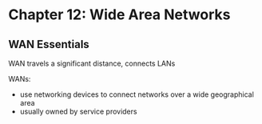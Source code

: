 # Chapter 12: Wide Area Networks

## WAN Essentials

WAN travels a significant distance, connects LANs

WANs:
* use networking devices to connect networks over a wide geographical area
* usually owned by service providers

